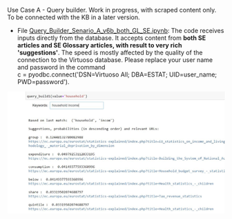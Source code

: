 Use Case A - Query builder. Work in progress, with scraped content only. To be connected with the KB in a later version.

* File [Query_Builder_Senario_A_v6b_both_GL_SE.ipynb](Query_Builder_Senario_A_v6b_both_GL_SE.ipynb): The code receives inputs directly from the database. It accepts content from **both SE articles and SE Glossary articles, with result to very rich 'suggestions'**. The speed is mostly affected by the quality of the connection to the Virtuoso database. Please replace your user name and password in the command  
c = pyodbc.connect('DSN=Virtuoso All; DBA=ESTAT; UID=user_name; PWD=password'). 

<img src="./Figs/QB_screenshot.JPG" width="600">
